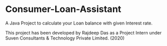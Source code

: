 # Consumer-Loan-Assistant
A Java Project to calculate your Loan balance with given Interest rate.

This project has been developed by Rajdeep Das as a Project Intern under Suven Consultants & Technology Private Limited. (2020)
